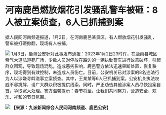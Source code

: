 # 河南鹿邑燃放烟花引发骚乱警车被砸：8人被立案侦查，6人已抓捕到案

据人民网河南频道报道，1月2日，在河南鹿邑某景区，有人燃放烟花引发骚乱，警车被打砸掀翻，现场有人被捕。

![](https://inews.gtimg.com/newsapp_bt/0/15591144144/1000)
1月3日，鹿邑公安针对此事发布通报：2023年1月2日23时许，在鹿邑县城区紫气大道弘道苑广场，少数人员对停放在路边的一辆执勤警车进行故意破坏，引起群众围观，导致现场混乱，造成恶劣影响。鹿邑警方依法迅速果断处置，恢复秩序，现场得到有效控制，未造成人员伤亡。目前，公安机关已对涉案的8名违法行为人以涉嫌寻衅滋事立案侦查。其中，王某某等6人已抓捕到案。公安机关执法权威不容挑衅，请广大群众积极提供线索，同时，严正劝告其他涉案人员尽快投案自首，争取宽大处理。警方温馨提示：春节将至，让我们共同努力，营造安全、欢乐、祥和的节日氛围。

![](https://inews.gtimg.com/newsapp_bt/0/15591144146/1000)
**【来源：九派新闻综合人民网河南频道、鹿邑公安】**

